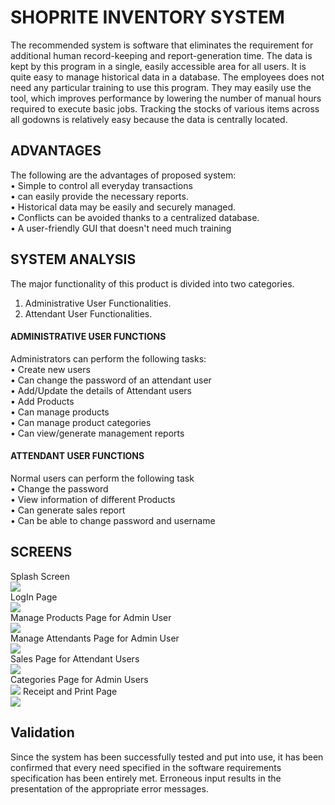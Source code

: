 # SHOPRITE INVENTORY SYSTEM
The recommended system is software that eliminates the requirement for additional human record-keeping and report-generation time. The data is kept by this program in a single, easily accessible area for all users. It is quite easy to manage historical data in a database. The employees does not need any particular training to use this program. They may easily use the tool, which improves performance by lowering the number of manual hours required to execute basic jobs. Tracking the stocks of various items across all godowns is relatively easy because the data is centrally located.

## ADVANTAGES
The following are the advantages of proposed system: <br />
• Simple to control all everyday transactions <br />
• can easily provide the necessary reports. <br />
• Historical data may be easily and securely managed. <br />
• Conflicts can be avoided thanks to a centralized database. <br />
• A user-friendly GUI that doesn't need much training <br />


## SYSTEM ANALYSIS
The major functionality of this product is divided into two categories.
 1. Administrative User Functionalities. <br />
 2. Attendant User Functionalities. <br />
 <h4> ADMINISTRATIVE USER FUNCTIONS</h4> 
 Administrators can perform the following tasks: <br />
• Create new users <br />
• Can change the password of an attendant user <br />
• Add/Update the details of Attendant users <br />
• Add Products <br />
• Can manage products <br />
• Can manage product categories <br />
• Can view/generate management reports <br />
<h4> ATTENDANT USER FUNCTIONS </h4>
Normal users can perform the following task <br />
• Change the password <br />
• View information of different Products <br />
• Can generate sales report <br />
• Can be able to change password and username <br />
<h2> SCREENS </h2>
Splash Screen <br />
<img src= "https://user-images.githubusercontent.com/112274284/187457569-6a1a7626-b953-48bc-95d2-2ef7f5d10e11.png"> <br />
LogIn Page <br />
<img src= "https://user-images.githubusercontent.com/112274284/187457630-43702ba2-e7fe-406b-8837-3a82e6517d65.png"> <br />
Manage Products Page for Admin User<br />
<img src= "https://user-images.githubusercontent.com/112274284/187457931-3f201b33-fb40-4880-a600-61832f6f23ef.png"> <br />
Manage Attendants Page for Admin User <br />
<img src= "https://user-images.githubusercontent.com/112274284/187457993-81944f70-3e36-4b3c-9862-c7e020688917.png"> <br />
Sales Page for Attendant Users <br />
<img src= "https://user-images.githubusercontent.com/112274284/187457569-6a1a7626-b953-48bc-95d2-2ef7f5d10e11.png"> <br />
Categories Page for Admin Users <br />
<img src= "https://user-images.githubusercontent.com/112274284/187464690-3523d382-5dba-4788-9df0-b8c236a0dc39.png"> 
Receipt and Print Page <br />
<img src= "https://user-images.githubusercontent.com/86963897/187433457-72d05c34-c0c1-4d34-961d-f052eb125389.png"> <br />

## Validation
Since the system has been successfully tested and put into use, it has been confirmed that every need specified in the software requirements specification
has been entirely met. Erroneous input results in the presentation of the appropriate error messages. <br />
